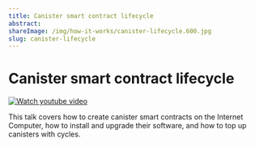 ```yaml
---
title: Canister smart contract lifecycle
abstract: 
shareImage: /img/how-it-works/canister-lifecycle.600.jpg
slug: canister-lifecycle
---
```


# Canister smart contract lifecycle

[![Watch youtube video](https://img.youtube.com/vi/c5nv6vIG3OQ/0.jpg)](https://www.youtube.com/watch?v=c5nv6vIG3OQ)

This talk covers how to create canister smart contracts on the Internet Computer, how to install and upgrade their software, and how to top up canisters with cycles. 


